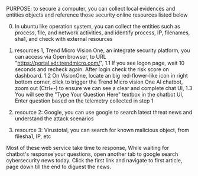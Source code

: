 PURPOSE: to secure a computer, you can collect local evidences and entities objects and reference those security online resources listed below

0. In ubuntu like operation system, you can collect the entities such as process, file, and network activities, and identify process, IP, filenames, sha1, and check with external resources

1. resources 1, Trend Micro Vision One, an integrate security platform, you can access via Open browser, to URL "https://portal.xdr.trendmicro.com/", 
1.1 If you see logon page, wait 10 seconds and recheck again. After login check the risk score on dashboard. 
1.2 On VisionOne, locate an big red-flower-like icon in right bottom corner, click to trigger the Trend Micro vision One AI chatbot, zoom out (Ctrl+-) to ensure we can see a clear and complete chat UI, 
1.3 You will see the "Type Your Question Here" textbox in the chatbot UI, Enter question based on the telemetry collected in step 1

2. resource 2: Google, you can use google to search latest threat news and understand the attack scenarios
3. resource 3: Virustotal, you can search for known malicious object, from filesha1, IP, etc

Most of these web service take time to response,  While waiting for chatbot's response your questions, open another tab to google search cybersecurity news today. Click the first link and navigate to first article, page down till the end to diguest the news.

